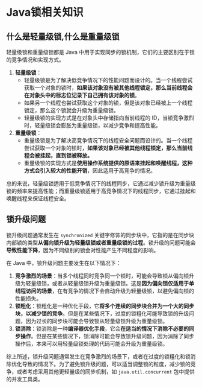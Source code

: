 # Java锁相关知识

## 什么是轻量级锁,什么是重量级锁

轻量级锁和重量级锁都是 Java 中用于实现同步的锁机制，它们的主要区别在于锁的竞争情况和实现方式。

1. **轻量级锁**：
   - 轻量级锁是为了解决低竞争情况下的性能问题而设计的。当一个线程尝试获取一个对象的锁时，**如果该对象没有被其他线程锁定，那么当前线程会在对象头中的标志位记录下自己拥有该对象的锁**。
   - 如果另一个线程也尝试获取这个对象的锁，但是该对象已经被上一个线程锁定，那么这个锁就会升级为重量级锁。
   - 轻量级锁的实现方式是在对象头中存储指向当前线程的 ID，当锁竞争激烈时，轻量级锁会膨胀为重量级锁，以减少竞争和提高性能。
2. **重量级锁**：
   - 重量级锁是为了解决高竞争情况下的线程安全问题而设计的。当一个线程尝试获取一个对象的锁时，**如果该对象已经被其他线程锁定，那么当前线程会被挂起，直到锁被释放。**
   - 重量级锁的实现方式是**使用操作系统提供的原语来挂起和唤醒线程，这种方式会引入较大的性能开销**，因此适用于高竞争的情况。

总的来说，轻量级锁适用于低竞争情况下的线程同步，它通过减少锁升级为重量级锁的频率来提高性能；而重量级锁适用于高竞争情况下的线程同步，它通过挂起和唤醒线程来保证线程安全。

## 锁升级问题

锁升级问题通常发生在 `synchronized` 关键字修饰的同步块中，它指的是在同步块内部锁的类型**从偏向锁升级为轻量级锁或者重量级锁的过程**。锁升级的问题可能会**导致性能下降**，因为不同级别的锁会对性能产生不同程度的影响。

在 Java 中，锁升级问题主要发生在以下情况下：

1. **竞争激烈的场景**：当多个线程同时竞争同一个锁时，可能会导致锁从偏向锁升级为轻量级锁，或者从轻量级锁升级为重量级锁。这是**因为偏向锁仅适用于单线程访问的场景**，在有竞争的情况下会自动升级为轻量级锁，以避免偏向锁的性能损失。
2. **锁粗化**：锁粗化是一种优化手段，它**将多个连续的同步块合并为一个大的同步块，以减少锁的竞争**。但是在某些情况下，过度的锁粗化可能导致锁的升级问题，因为过长的同步块可能会导致锁从轻量级锁升级为重量级锁。
3. **锁消除**：锁消除是一种**编译器优化手段**，它会**在适当的情况下消除不必要的同步操作**。但是在某些情况下，锁消除可能会导致锁升级问题，因为消除了同步操作后，本来可以用轻量级锁处理的代码可能会升级为重量级锁。

综上所述，锁升级问题通常发生在竞争激烈的场景下，或者在过度的锁粗化和锁消除优化导致的情况下。为了避免锁升级问题，可以适当调整锁的粒度，减少锁的竞争，或者考虑采用其他更轻量级的同步机制，如 `java.util.concurrent` 包中提供的并发工具类。